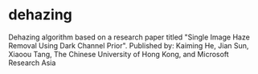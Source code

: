 # dehazing
Dehazing algorithm based on a research paper titled "Single Image Haze Removal Using Dark Channel Prior". Published by: Kaiming He, Jian Sun, Xiaoou Tang, The Chinese University of Hong Kong, and Microsoft Research Asia
